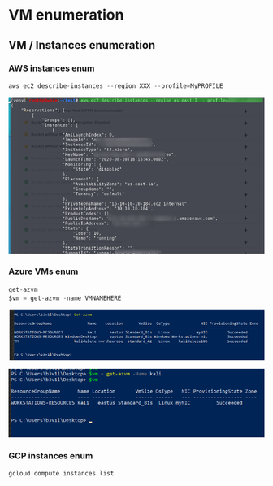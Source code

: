 # VM enumeration

## **VM / Instances** enumeration

### AWS instances enum

```csharp
aws ec2 describe-instances --region XXX --profile=MyPROFILE
```

![](../../../../../.gitbook/assets/image%20%2845%29.png)

### Azure VMs enum

```csharp
get-azvm
$vm = get-azvm -name VMNAMEHERE
```

![](../../../../../.gitbook/assets/image%20%28113%29.png)

![](../../../../../.gitbook/assets/image%20%28179%29.png)

### GCP instances enum

```csharp
gcloud compute instances list
```

